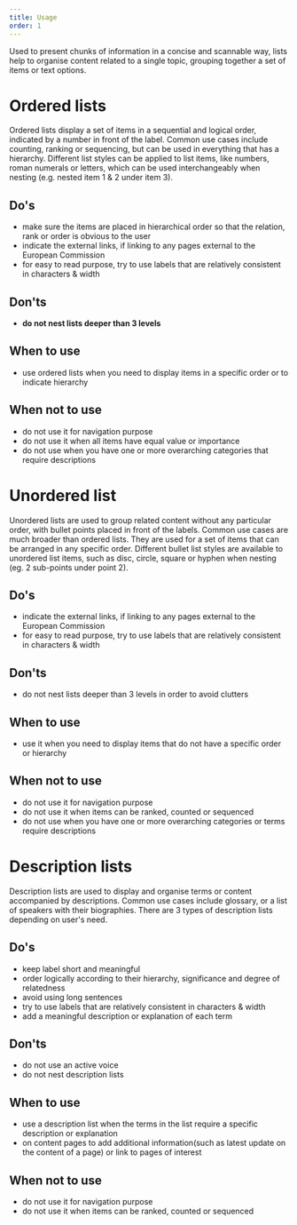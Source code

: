 ```yaml
---
title: Usage
order: 1
---
```

Used to present chunks of information in a concise and scannable way, lists help to organise content related to a single topic, grouping together a set of items or text options.

# Ordered lists

Ordered lists display a set of items in a sequential and logical order, indicated by a number in front of the label. Common use cases include counting, ranking or sequencing, but can be used in everything that has a hierarchy. Different list styles can be applied to list items, like numbers, roman numerals or letters, which can be used interchangeably when nesting (e.g. nested item 1 & 2 under item 3).

## Do's

- make sure the items are placed in hierarchical order so that the relation, rank or order is obvious to the user
- indicate the external links, if linking to any pages external to the European Commission
- for easy to read purpose, try to use labels that are relatively consistent in characters & width

## Don'ts

- **do not nest lists deeper than 3 levels**

## When to use

- use ordered lists when you need to display items in a specific order or to indicate hierarchy

## When not to use

- do not use it for navigation purpose
- do not use it when all items have equal value or importance
- do not use when you have one or more overarching categories that require descriptions

# Unordered list

Unordered lists are used to group related content without any particular order, with bullet points placed in front of the labels. Common use cases are much broader than ordered lists. They are used for a set of items that can be arranged in any specific order. Different bullet list styles are available to unordered list items, such as disc, circle, square or hyphen when nesting (eg. 2 sub-points under point 2).

## Do's

- indicate the external links, if linking to any pages external to the European Commission
- for easy to read purpose, try to use labels that are relatively consistent in characters & width

## Don'ts

- do not nest lists deeper than 3 levels in order to avoid clutters

## When to use

- use it when you need to display items that do not have a specific order or hierarchy

## When not to use

- do not use it for navigation purpose
- do not use it when items can be ranked, counted or sequenced
- do not use when you have one or more overarching categories or terms require descriptions

# Description lists

Description lists are used to display and organise terms or content accompanied by descriptions. Common use cases include glossary, or a list of speakers with their biographies. There are 3 types of description lists depending on user's need.

## Do's

- keep label short and meaningful
- order logically according to their hierarchy, significance and degree of relatedness
- avoid using long sentences
- try to use labels that are relatively consistent in characters & width
- add a meaningful description or explanation of each term

## Don'ts

- do not use an active voice
- do not nest description lists

## When to use

- use a description list when the terms in the list require a specific description or explanation
- on content pages to add additional information(such as latest update on the content of a page) or link to pages of interest

## When not to use

- do not use it for navigation purpose
- do not use it when items can be ranked, counted or sequenced
